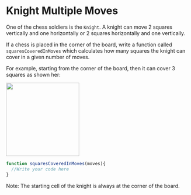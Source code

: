 # Knight Multiple Moves

One of the chess soldiers is the `Knight`. A knight can move 2 squares vertically and one horizontally or 2 squares horizontally and one vertically.

If a chess is placed in the corner of the board, write a function called `squaresCoveredInMoves` which calculates how many squares the knight can cover in a given number of moves.  

For example, starting from the corner of the board, then it can cover 3 squares as shown her:

<img src="https://user-images.githubusercontent.com/53505683/195483253-deae23d7-18fa-40dd-9274-82f64596f1f5.png" width=200 />

```js
function squaresCoveredInMoves(moves){
  //Write your code here
}
```

Note: The starting cell of the knight is always at the corner of the board.
